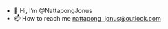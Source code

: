 - 👋 Hi, I’m @NattapongJonus
- 📫 How to reach me nattapong_jonus@outlook.com

<!---
NattapongJonus/NattapongJonus is a ✨ special ✨ repository because its `README.md` (this file) appears on your GitHub profile.
You can click the Preview link to take a look at your changes.
--->
